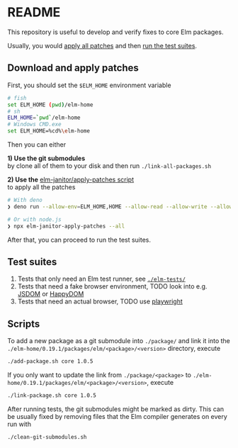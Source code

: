 # README

This repository is useful to develop and verify fixes to core Elm packages.  

Usually, you would [apply all patches](#download-and-apply-patches) and then [run the test suites](#test-suites).

## Download and apply patches

First, you should set the `$ELM_HOME` environment variable

```sh
# fish
set ELM_HOME (pwd)/elm-home
# sh
ELM_HOME=`pwd`/elm-home
# Windows CMD.exe
set ELM_HOME=%cd%\elm-home
```

Then you can either 

**1) Use the git submodules**  
by clone all of them to your disk and then run `./link-all-packages.sh`

**2) Use the** [elm-janitor/apply-patches script](https://github.com/elm-janitor/apply-patches)  
to apply all the patches

```sh
# With deno
❯ deno run --allow-env=ELM_HOME,HOME --allow-read --allow-write --allow-net=github.com,codeload.github.com,api.github.com  https://raw.githubusercontent.com/elm-janitor/apply-patches/main/deno/cli.ts --all

# Or with node.js
❯ npx elm-janitor-apply-patches --all
```

After that, you can proceed to run the test suites.

## Test suites

1. Tests that only need an Elm test runner,
see [`./elm-tests/`](./elm-tests/README.md)
2. Tests that need a fake browser environment,
TODO look into e.g. [JSDOM](https://github.com/jsdom/jsdom) or [HappyDOM](https://github.com/capricorn86/happy-dom)
3. Tests that need an actual browser,
TODO use [playwright](https://playwright.dev/)

## Scripts

To add a new package as a git submodule into `./package/` and link it into the `./elm-home/0.19.1/packages/elm/<package>/<version>` directory, execute

```sh
./add-package.sh core 1.0.5
```

If you only want to update the link from `./package/<package>` to `./elm-home/0.19.1/packages/elm/<package>/<version>`, execute

```sh
./link-package.sh core 1.0.5
```

After running tests, the git submodules might be marked as dirty. This can be usually fixed by removing files that the Elm compiler generates on every run with

```sh
./clean-git-submodules.sh
```
